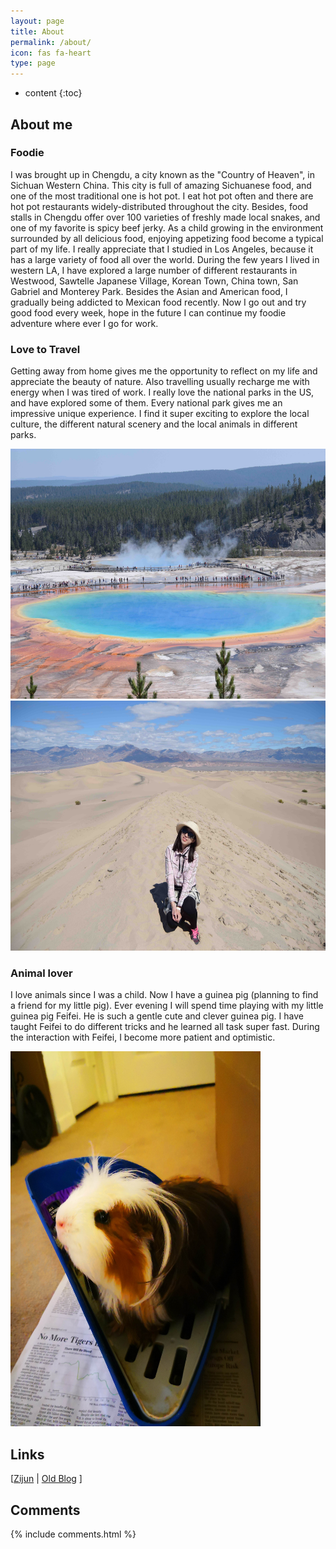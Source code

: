 ```yaml
---
layout: page
title: About
permalink: /about/
icon: fas fa-heart
type: page
---
```


* content
{:toc}

## About me

### Foodie
I was brought up in Chengdu, a city known as the "Country of Heaven", in Sichuan Western China. This city is full of amazing Sichuanese food, and one of the most traditional one is hot pot. I eat hot pot often and there are hot pot restaurants widely-distributed throughout the city. Besides, food stalls in Chengdu offer over 100 varieties of freshly made local snakes, and one of my favorite is spicy beef jerky. As a child growing in the environment surrounded by all delicious food, enjoying appetizing food become a typical part of my life. I really appreciate that I studied in Los Angeles, because it has a large variety of food all over the world. During the few years I lived in western LA, I have explored a large number of different restaurants in Westwood, Sawtelle Japanese Village, Korean Town, China town, San Gabriel and Monterey Park. Besides the Asian and American food, I gradually being addicted to Mexican food recently. Now I go out and try good food every week, hope in the future I can continue my foodie adventure where ever I go for work. 


### Love to Travel 

Getting away from home gives me the opportunity to reflect on my life and appreciate the beauty of nature. Also travelling usually recharge me with energy when I was tired of work. I really love the national parks in the US, and have explored some of them. Every national park gives me an impressive unique experience. I find it super exciting to explore the local culture, the different natural scenery and the local animals in different parks.  

<img src="https://github.com/gouliangke/myblog/raw/master/photos/11.jpg" width="600" height="400" />
<img src="https://github.com/gouliangke/myblog/raw/master/photos/12.jpg" width="600" height="400" />


### Animal lover

I love animals since I was a child. Now I have a guinea pig (planning to find a friend for my little pig). Ever evening I will spend time playing with my little guinea pig Feifei. He is such a gentle cute and clever guinea pig. I have taught Feifei to do different tricks and he learned all task super fast. During the interaction with Feifei, I become more patient and optimistic.  

<img src="https://github.com/gouliangke/myblog/raw/master/photos/10.jpg" width="400" height="600" />


## Links

[[Zijun](http://zj-zhang.github.io) \| [Old Blog](https://zzjandglk.wordpress.com/)
]

## Comments

{% include comments.html %}
